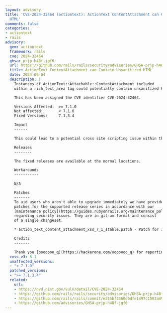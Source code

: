 ```yaml
---
layout: advisory
title: 'CVE-2024-32464 (actiontext): ActionText ContentAttachment can Contain Unsanitized
  HTML'
comments: false
categories:
- actiontext
- rails
advisory:
  gem: actiontext
  framework: rails
  cve: 2024-32464
  ghsa: prjp-h48f-jgf6
  url: https://github.com/rails/rails/security/advisories/GHSA-prjp-h48f-jgf6
  title: ActionText ContentAttachment can Contain Unsanitized HTML
  date: 2024-06-04
  description: |
    Instances of ActionText::Attachable::ContentAttachment included
    within a rich_text_area tag could potentially contain unsanitized HTML.

    This has been assigned the CVE identifier CVE-2024-32464.

    Versions Affected:  >= 7.1.0
    Not affected:       < 7.1.0
    Fixed Versions:     7.1.3.4

    Impact
    ------

    This could lead to a potential cross site scripting issue within the Trix editor.

    Releases
    --------

    The fixed releases are available at the normal locations.

    Workarounds
    -----------

    N/A

    Patches
    -------
    To aid users who aren't able to upgrade immediately we have provided
    patches for the supported release series in accordance with our
    [maintenance policy](https://guides.rubyonrails.org/maintenance_policy.html#security-issues)
    regarding security issues. They are in git-am format and consist
    of a single changeset.

    * action_text_content_attachment_xss_7_1_stable.patch - Patch for 7.1 series

    Credits
    -------

    Thank you [ooooooo_q](https://hackerone.com/ooooooo_q) for reporting this!
  cvss_v3: 6.1
  unaffected_versions:
  - "< 7.1.0"
  patched_versions:
  - ">= 7.1.3.4"
  related:
    url:
    - https://nvd.nist.gov/vuln/detail/CVE-2024-32464
    - https://github.com/rails/rails/security/advisories/GHSA-prjp-h48f-jgf6
    - https://github.com/rails/rails/commit/e215bf3360e6dfe1497c1503a495e384ed6b0995
    - https://github.com/advisories/GHSA-prjp-h48f-jgf6
---
```

